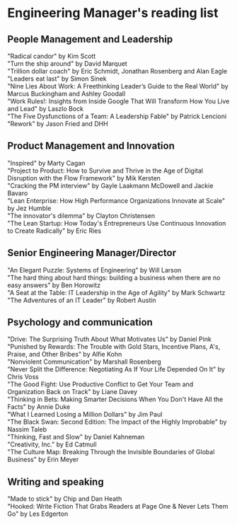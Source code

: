 # Engineering Manager's reading list

## People Management and Leadership

"Radical candor" by Kim Scott  
"Turn the ship around" by David Marquet  
"Trillion dollar coach" by Eric Schmidt, Jonathan Rosenberg and Alan Eagle  
"Leaders eat last" by Simon Sinek  
"Nine Lies About Work: A Freethinking Leader’s Guide to the Real World" by Marcus Buckingham and Ashley Goodall  
"Work Rules!: Insights from Inside Google That Will Transform How You Live and Lead" by Laszlo Bock  
"The Five Dysfunctions of a Team: A Leadership Fable" by Patrick Lencioni  
"Rework" by Jason Fried and DHH  

## Product Management and Innovation

"Inspired" by Marty Cagan  
"Project to Product: How to Survive and Thrive in the Age of Digital Disruption with the Flow Framework" by Mik Kersten  
"Cracking the PM interview" by Gayle Laakmann McDowell and Jackie Bavaro  
"Lean Enterprise: How High Performance Organizations Innovate at Scale" by Jez Humble  
"The innovator's dilemma" by Clayton Christensen  
"The Lean Startup: How Today's Entrepreneurs Use Continuous Innovation to Create Radically" by Eric Ries  

## Senior Engineering Manager/Director 

"An Elegant Puzzle: Systems of Engineering" by Will Larson  
"The hard thing about hard things: building a business when there are no easy answers" by Ben Horowitz  
"A Seat at the Table: IT Leadership in the Age of Agility" by Mark Schwartz  
"The Adventures of an IT Leader" by Robert Austin  

## Psychology and communication

"Drive: The Surprising Truth About What Motivates Us" by Daniel Pink  
"Punished by Rewards: The Trouble with Gold Stars, Incentive Plans, A's, Praise, and Other Bribes" by Alfie Kohn  
"Nonviolent Communication" by Marshall Rosenberg   
"Never Split the Difference: Negotiating As If Your Life Depended On It" by Chris Voss  
"The Good Fight: Use Productive Conflict to Get Your Team and Organization Back on Track" by Liane Davey  
"Thinking in Bets: Making Smarter Decisions When You Don't Have All the Facts" by Annie Duke  
"What I Learned Losing a Million Dollars" by Jim Paul  
"The Black Swan: Second Edition: The Impact of the Highly Improbable" by Nassim Taleb  
"Thinking, Fast and Slow" by Daniel Kahneman  
"Creativity, Inc." by Ed Catmull   
"The Culture Map: Breaking Through the Invisible Boundaries of Global Business" by Erin Meyer  

## Writing and speaking

"Made to stick" by Chip and Dan Heath  
"Hooked: Write Fiction That Grabs Readers at Page One & Never Lets Them Go" by Les Edgerton  

